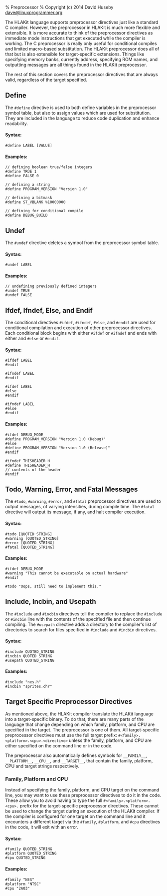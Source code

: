% Preprocessor
% Copyright (c) 2014 David Huseby <dave@linuxprogrammer.org>

The HLAKit language supports preprocessor directives just like a standard C compiler.  However, the preprocessor in HLAKit is much more flexible and extensible.  It is more accurate to think of the preprocessor directives as immediate mode instructions that get executed while the compiler is working.  The C preprocessor is really only useful for conditional compiles and limited macro-based substitution.  The HLAKit preprocessor does all of that but is also extensible for target-specific extensions.  Things like specifying memory banks, currently address, specifying ROM names, and outputting messages are all things found in the HLAKit preprocessor.

The rest of this section covers the preprocessor directives that are always valid, regardless of the target specified.

## Define<a class="anchor" href="#Define" name="Define"></a>

The `#define` directive is used to both define variables in the preprocessor symbol table, but also to assign values which are used for substitution.  They are included in the language to reduce code duplication and enhance readability.

#### Syntax:
```
#define LABEL [VALUE]
```

#### Examples:
```
// defining boolean true/false integers
#define TRUE 1
#define FALSE 0

// defining a string
#define PROGRAM_VERSION "Version 1.0"

// defining a bitmask
#define ST_VBLANK %10000000

// defining for conditional compile
#define DEBUG_BUILD
```

## Undef<a class="anchor" href="#Undef" name="Undef"></a>

The `#undef` directive deletes a symbol from the preprocessor symbol table.

#### Syntax:
```
#undef LABEL
```

#### Examples:
```
// undefining previously defined integers
#undef TRUE
#undef FALSE
```

## Ifdef, Ifndef, Else, and Endif<a class="anchor" href="#Conditionals" name="Conditionals"></a>

The conditional directives `#ifdef`, `#ifndef`, `#else`, and `#endif` are used for conditional compilation and execution of other preprocessor directives.  Each conditional block begins with either `#ifdef` or `#ifndef` and ends with either and `#else` or `#endif`.

#### Syntax:
```
#ifdef LABEL
#endif

#ifndef LABEL
#endif

#ifdef LABEL
#else
#endif

#ifndef LABEL
#else
#endif
```

#### Examples:
```
#ifdef DEBUG_MODE
#define PROGRAM_VERSION "Version 1.0 (Debug)"
#else
#define PROGRAM_VERSION "Version 1.0 (Release)"
#endif

#ifndef THISHEADER_H
#define THISHEADER_H
// contents of the header
#endif
```

## Todo, Warning, Error, and Fatal Messages<a class="anchor" href="#Messages" name="Messages"></a>

The `#todo`, `#warning`, `#error`, and `#fatal` preprocessor directives are used to output messages, of varying intensities, during compile time.  The `#fatal` directive will output its message, if any, and halt compiler execution.

#### Syntax:
```
#todo [QUOTED_STRING]
#warning [QUOTED_STRING]
#error [QUOTED_STRING]
#fatal [QUOTED_STRING]
```

#### Examples:
```
#ifdef DEBUG_MODE
#warning "This cannot be executable on actual hardware"
#endif

#todo "Oops, still need to implement this."
```

## Include, Incbin, and Usepath<a class="anchor" href="#Include" name="Include"></a>

The `#include` and `#incbin` directives tell the compiler to replace the `#include` or `#incbin` line with the contents of the specified file and then continue compiling.  The `#usepath` directive adds a directory to the compiler's list of directories to search for files specified in `#include` and `#incbin` directives.

#### Syntax:
```
#include QUOTED_STRING
#incbin QUOTED_STRING
#usepath QUOTED_STRING
```

#### Examples:
```
#include "nes.h"
#incbin "sprites.chr"
```

## Target Specific Preprocessor Directives<a class="anchor" href="#Target_Specific" name="Target_Specific"></a>

As mentioned above, the HLAKit compiler translate the HLAKit language into a target-specific binary.  To do that, there are many parts of the language that change depending on which family, platform, and CPU are specified in the target.  The preprocessor is one of them.  All target-specific preprocessor directives must use the full target prefix: `#<family>.<platform>.<cpu>.<directive>` unless the family, platform, and CPU are either specified on the command line or in the code.  

The preprocessor also automatically defines symbols for `__FAMILY__`, `__PLATFORM__`, `__CPU__`, and `__TARGET__`, that contain the family, platform, CPU and target strings respectively.

### Family, Platform and CPU

Instead of specifying the family, platform, and CPU target on the command line, you may want to use these preprocessor directives to do it in the code.  These allow you to avoid having to type the full `#<family>.<platform>.<cpu>.` prefix for the target-specific preprocessor directives.  These cannot be used to change the target during an execution of the HLAKit compiler.  If the compiler is configured for one target on the command line and it encounters a different target via the `#family`, `#platform`, and `#cpu` directives in the code, it will exit with an error.

#### Syntax:
```
#family QUOTED_STRING
#platform QUOTED_STRING
#cpu QUOTED_STRING
```

#### Examples:
```
#family "NES"
#platform "NTSC"
#cpu "2A03"
```



